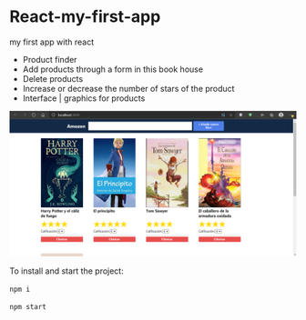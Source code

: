 # React-my-first-app

my first app with react

- Product finder
- Add products through a form in this book house
- Delete products
- Increase or decrease the number of stars of the product
- Interface | graphics for products

![](https://github.com/FranciscoSanvicente/React-my-first-app/blob/main/Captura.PNG)

To install and start the project:

```npm i```

```npm start```
